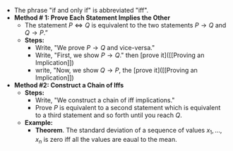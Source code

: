 - The phrase "if and only if" is abbreviated "iff".
- **Method \# 1: Prove Each Statement Implies the Other**
	- The statement $P \iff Q$ is equivalent to the two statements $P \rightarrow Q$ and $Q \rightarrow P$.”
	- **Steps:**
		- Write, "We prove $P \rightarrow Q$ and vice-versa."
		- Write, "First, we show $P \rightarrow Q$." then [prove it]([[Proving an Implication]])
		- write, "Now, we show $Q \rightarrow P$, the [prove it]([[Proving an Implication]])
- **Method \#2: Construct a Chain of Iffs**
	- **Steps:**
		- Write, "We construct a chain of iff implications."
		- Prove $P$ is equivalent to a second statement which is equivalent to a third statement and so forth until you reach $Q$.
	- **Example:**
		- **Theorem**. The standard deviation of a sequence of values $x_1,\dots,x_n$ is zero iff all the values are eaual to the mean.